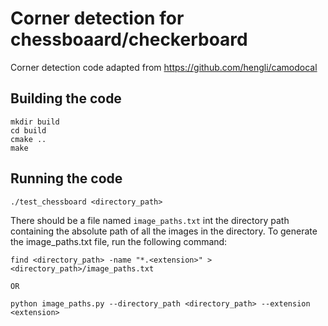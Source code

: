# Corner detection for chessboaard/checkerboard
Corner detection code adapted from https://github.com/hengli/camodocal

## Building the code
```
mkdir build
cd build
cmake ..
make
```

## Running the code
```
./test_chessboard <directory_path>
```
There should be a file named ```image_paths.txt``` int the directory path containing the absolute path of all the images in the directory.
To generate the image_paths.txt file, run the following command:
```
find <directory_path> -name "*.<extension>" > <directory_path>/image_paths.txt

OR

python image_paths.py --directory_path <directory_path> --extension <extension>
```